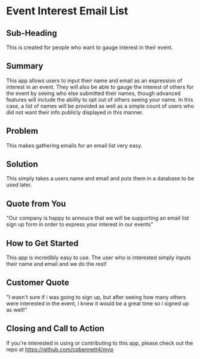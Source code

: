 # Event Interest Email List #

## Sub-Heading ##
This is created for people who want to gauge interest in their event.

## Summary ##
This app allows users to input their name and email as an expression of interest in an event.  They will also be able to gauge the interest of others for the event by seeing who else submitted their names, though advanced features will include the ability to opt out of others seeing your name.  In this case, a list of names will be provided as well as a simple count of users who did not want their info publicly displayed in this manner.

## Problem ##
This makes gathering emails for an email list very easy.

## Solution ##
This simply takes a users name and email and puts them in a database to be used later.

## Quote from You ##
"Our company is happy to annouce that we will be supporting an email list sign up form in order to express your interest in our events"

## How to Get Started ##
This app is incredibly easy to use.  The user who is interested simply inputs their name and email and we do the rest!

## Customer Quote ##
"I wasn't sure if i was going to sign up, but after seeing how many others were interested in the event, i knew it would be a great time so i signed up as well!"

## Closing and Call to Action ##
If you're interested in using or contributing to this app, please check out the repo at https://github.com/cpbennett4/mvp

<!--
> This material was originally posted [here](http://www.quora.com/What-is-Amazons-approach-to-product-development-and-product-management). It is reproduced here for posterities sake.

There is an approach called "working backwards" that is widely used at Amazon. They work backwards from the customer, rather than starting with an idea for a product and trying to bolt customers onto it. While working backwards can be applied to any specific product decision, using this approach is especially important when developing new products or features.

For new initiatives a product manager typically starts by writing an internal press release announcing the finished product. The target audience for the press release is the new/updated product's customers, which can be retail customers or internal users of a tool or technology. Internal press releases are centered around the customer problem, how current solutions (internal or external) fail, and how the new product will blow away existing solutions.

If the benefits listed don't sound very interesting or exciting to customers, then perhaps they're not (and shouldn't be built). Instead, the product manager should keep iterating on the press release until they've come up with benefits that actually sound like benefits. Iterating on a press release is a lot less expensive than iterating on the product itself (and quicker!).

If the press release is more than a page and a half, it is probably too long. Keep it simple. 3-4 sentences for most paragraphs. Cut out the fat. Don't make it into a spec. You can accompany the press release with a FAQ that answers all of the other business or execution questions so the press release can stay focused on what the customer gets. My rule of thumb is that if the press release is hard to write, then the product is probably going to suck. Keep working at it until the outline for each paragraph flows.

Oh, and I also like to write press-releases in what I call "Oprah-speak" for mainstream consumer products. Imagine you're sitting on Oprah's couch and have just explained the product to her, and then you listen as she explains it to her audience. That's "Oprah-speak", not "Geek-speak".

Once the project moves into development, the press release can be used as a touchstone; a guiding light. The product team can ask themselves, "Are we building what is in the press release?" If they find they're spending time building things that aren't in the press release (overbuilding), they need to ask themselves why. This keeps product development focused on achieving the customer benefits and not building extraneous stuff that takes longer to build, takes resources to maintain, and doesn't provide real customer benefit (at least not enough to warrant inclusion in the press release).
 -->